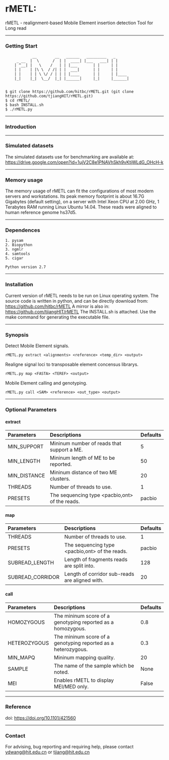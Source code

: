 # rMETL: 
rMETL - realignment-based Mobile Element insertion detection Tool for Long read

---
### Getting Start
		        __        __   ______   _________   _
		 _ __  |  \      /  | |  ____| |___   ___| | |
		| ^__| |   \    /   | | |___       | |     | |
		| |    | |\ \  / /| | |  ___|      | |     | |
		| |    | | \ \/ / | | | |____      | |     | |____
		|_|    |_|  \__/  |_| |______|     |_|     |______|
     
	
	$ git clone https://github.com/hitbc/rMETL.git (git clone https://github.com/tjiangHIT/rMETL.git)
	$ cd rMETL/
	$ bash INSTALL.sh
	$ ./rMETL.py

---	
### Introduction



---
### Simulated datasets

The simulated datasets use for benchmarking are available at: https://drive.google.com/open?id=1ujV2C8e1PNAVhSkh9vKtjWLdG_OHcH-k

---
### Memory usage

The memory usage of rMETL can fit the configurations of most modern servers and workstations.
Its peak memory footprint is about 16.7G Gigabytes (default setting), on a server with Intel Xeon CPU at 2.00 GHz, 1 Terabytes RAM running Linux Ubuntu 14.04. These reads were aligned to human reference genome hs37d5.

---
### Dependences
	
	1. pysam
	2. Biopython
	3. ngmlr
	4. samtools
	5. cigar

	Python version 2.7

---
### Installation

Current version of rMETL needs to be run on Linux operating system.
The source code is written in python, and can be directly download from: https://github.com/hitbc/rMETL 
A mirror is also in: https://github.com/tjiangHIT/rMETL
The INSTALL.sh is attached. Use the make command for generating the executable file.

---
### Synopsis
Detect Mobile Element signals.

	rMETL.py extract <alignments> <reference> <temp_dir> <output>

Realigne signal loci to transposable element concensus librarys.

	rMETL.py map <FASTA> <TEREF> <output>

Mobile Element calling and genotyping.

	rMETL.py call <SAM> <reference> <out_type> <output>

---
### Optional Parameters

#### extract

| Parameters | Descriptions | Defaults |
| :------------ |:---------------|:---------------|
| MIN_SUPPORT   |Mininum number of reads that support a ME.| 5 |
| MIN_LENGTH    | Mininum length of ME to be reported.        |50|
| MIN_DISTANCE  | Mininum distance of two ME clusters. |20|
| THREADS       |Number of threads to use.|1|
| PRESETS       |The sequencing type <pacbio,ont> of the reads.|pacbio|

#### map

| Parameters | Descriptions | Defaults |
| :------------ |:---------------|:---------------|
| THREADS       |Number of threads to use.|1|
| PRESETS       |The sequencing type <pacbio,ont> of the reads.|pacbio|
| SUBREAD_LENGTH       |Length of fragments reads are split into.|128|
| SUBREAD_CORRIDOR       |Length of corridor sub-reads are aligned with.|20|

#### call

| Parameters | Descriptions | Defaults |
| :------------ |:---------------|:---------------|
| HOMOZYGOUS       |The mininum score of a genotyping reported as a homozygous.|0.8|
| HETEROZYGOUS       |The mininum score of a genotyping reported as a heterozygous.|0.3|
| MIN_MAPQ       |Mininum mapping quality.|20|
| SAMPLE       |The name of the sample which be noted.|None|
| MEI       |Enables rMETL to display MEI/MED only.|False|

---
### Reference
doi: https://doi.org/10.1101/421560 

---
### Contact
For advising, bug reporting and requiring help, please contact ydwang@hit.edu.cn or tjiang@hit.edu.cn
